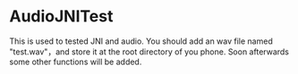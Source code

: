 # AudioJNITest
This is used to tested JNI and audio.
You should add an wav file named "test.wav"，and store it at the root directory of you phone.
Soon afterwards some other functions will be added.
